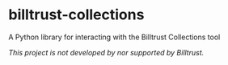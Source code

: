 # billtrust-collections
A Python library for interacting with the Billtrust Collections tool

*This project is not developed by nor supported by Billtrust.*

